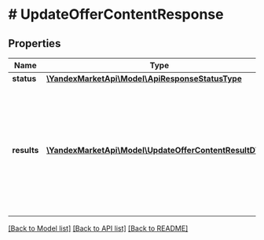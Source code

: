 # # UpdateOfferContentResponse

## Properties

Name | Type | Description | Notes
------------ | ------------- | ------------- | -------------
**status** | [**\YandexMarketApi\Model\ApiResponseStatusType**](ApiResponseStatusType.md) |  | [optional]
**results** | [**\YandexMarketApi\Model\UpdateOfferContentResultDTO[]**](UpdateOfferContentResultDTO.md) | Ошибки и предупреждения, возникшие при обработке переданных значений. Каждый элемент списка соответствует одному товару.  Поле не передается, если все в порядке. | [optional]

[[Back to Model list]](../../README.md#models) [[Back to API list]](../../README.md#endpoints) [[Back to README]](../../README.md)
